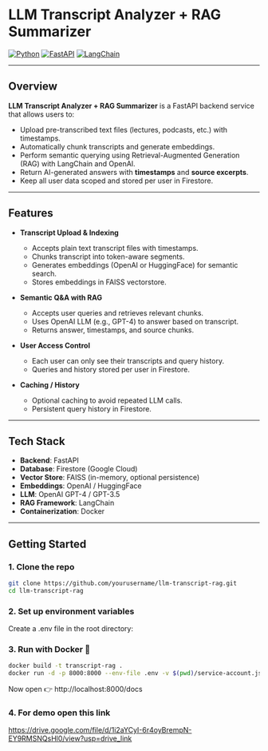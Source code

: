 # LLM Transcript Analyzer + RAG Summarizer

[![Python](https://img.shields.io/badge/python-3.10-blue)](https://www.python.org/)
[![FastAPI](https://img.shields.io/badge/FastAPI-v0.110-green)](https://fastapi.tiangolo.com/)
[![LangChain](https://img.shields.io/badge/LangChain-v1.0-orange)](https://www.langchain.com/)

---

## Overview

**LLM Transcript Analyzer + RAG Summarizer** is a FastAPI backend service that allows users to:

- Upload pre-transcribed text files (lectures, podcasts, etc.) with timestamps.
- Automatically chunk transcripts and generate embeddings.
- Perform semantic querying using Retrieval-Augmented Generation (RAG) with LangChain and OpenAI.
- Return AI-generated answers with **timestamps** and **source excerpts**.
- Keep all user data scoped and stored per user in Firestore.

---

## Features

- **Transcript Upload & Indexing**  
  - Accepts plain text transcript files with timestamps.
  - Chunks transcript into token-aware segments.
  - Generates embeddings (OpenAI or HuggingFace) for semantic search.
  - Stores embeddings in FAISS vectorstore.

- **Semantic Q&A with RAG**  
  - Accepts user queries and retrieves relevant chunks.
  - Uses OpenAI LLM (e.g., GPT-4) to answer based on transcript.
  - Returns answer, timestamps, and source chunks.

- **User Access Control**  
  - Each user can only see their transcripts and query history.
  - Queries and history stored per user in Firestore.

- **Caching / History**  
  - Optional caching to avoid repeated LLM calls.
  - Persistent query history in Firestore.

---

## Tech Stack

- **Backend**: FastAPI  
- **Database**: Firestore (Google Cloud)  
- **Vector Store**: FAISS (in-memory, optional persistence)  
- **Embeddings**: OpenAI / HuggingFace  
- **LLM**: OpenAI GPT-4 / GPT-3.5  
- **RAG Framework**: LangChain  
- **Containerization**: Docker  

---

## Getting Started

### 1. Clone the repo

```bash
git clone https://github.com/yourusername/llm-transcript-rag.git
cd llm-transcript-rag 
```
### 2. Set up environment variables
Create a .env file in the root directory:
### 3. Run with Docker 🐳

```bash
docker build -t transcript-rag .
docker run -d -p 8000:8000 --env-file .env -v $(pwd)/service-account.json:/app/service-account.json transcript-rag
```
Now open 👉 http://localhost:8000/docs

### 4. For demo open this link
https://drive.google.com/file/d/1i2aYCyI-6r4oyBrempN-EY9RMSNQsHl0/view?usp=drive_link